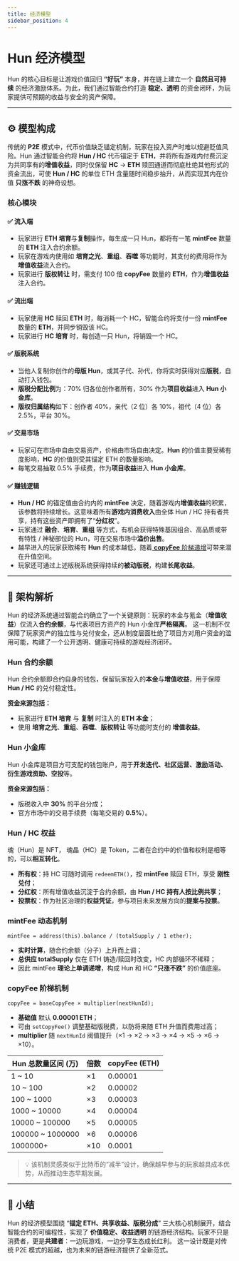 ```yaml
---
title: 经济模型
sidebar_position: 4
---
```


# Hun 经济模型

Hun 的核心目标是让游戏价值回归 **“好玩”** 本身，并在链上建立一个 **自然且可持续** 的经济激励体系。为此，我们通过智能合约打造 **稳定、透明** 的资金闭环，为玩家提供可预期的收益与安全的资产保障。

---

## ⚙️ 模型构成

传统的 **P2E** 模式中，代币价值缺乏锚定机制，玩家在投入资产时难以规避贬值风险。Hun 通过智能合约将 **Hun / HC** 代币锚定于 **ETH**，并将所有游戏内付费沉淀为共同享有的**增值收益**，同时仅保留 **HC** → **ETH** 赎回通道而彻底杜绝其他形式的资金流出，可使 **Hun / HC** 的单位 ETH 含量随时间稳步抬升，从而实现其内在价值 **只涨不跌** 的神奇设想。

### 核心模块

#### ✅ **流入端**

- 玩家进行 **ETH 培育**与**复制**操作，每生成一只 Hun，都将有一笔 **mintFee** 数量的 **ETH** 注入合约余额。
- 玩家在游戏内使用如 **培育之光**、**重组**、**吞噬** 等功能时，其支付的费用将作为**增值收益**流入合约。
- 玩家进行 **版权转让** 时，需支付 100 倍 **copyFee** 数量的 **ETH**，作为**增值收益**注入合约。

#### ✅ **流出端**

- 玩家使用 **HC** 赎回 **ETH** 时，每消耗一个 HC，智能合约将支付一份 **mintFee** 数量的 **ETH**，并同步销毁该 HC。
- 玩家进行 **HC 培育** 时，每创造一只 Hun，将销毁一个 HC。

#### ✅ **版税系统**

- 当他人复制你创作的**母版 Hun**，或其子代、孙代，你将实时获得对应**版税**，自动打入钱包。
- **版税分配比例**为：70% 归各位创作者所有，30% 作为**项目收益**进入 **Hun 小金库**。
- **版权归属结构**如下：创作者 40%，亲代（2 位）各 10%，祖代（4 位）各 2.5%，平台 30%。

#### ✅ **交易市场**

- 玩家可在市场中自由交易资产，价格由市场自由决定。**Hun** 的价值主要受稀有度影响，**HC** 的价值则受其锚定 ETH 的数量影响。
- 每笔交易抽取 0.5% 手续费，作为**项目收益**进入 **Hun 小金库**。

#### ✅ **赚钱逻辑**

- **Hun / HC** 的锚定值由合约内的 **mintFee** 决定，随着游戏内**增值收益**的积累，该参数将持续增长。这意味着所有**游戏内消费收入**由全体 Hun / HC 持有者共享，持有这些资产即拥有了“**分红权**”。
- 玩家通过 **融合**、**培育**、**重组** 等方式，有机会获得特殊基因组合、高品质或带有特性 / 神秘部位的 Hun，可在交易市场中**溢价出售**。
- 越早进入的玩家获取稀有 **Hun** 的成本越低，随着[ **copyFee** 阶梯递增](/docs/白皮书/经济模型#copyfee-阶梯机制)可带来潜在升值空间。
- 玩家还可通过上述版税系统获得持续的**被动版税**，构建**长尾收益**。

---

## 🧩 架构解析

Hun 的经济系统通过智能合约确立了一个关键原则：玩家的本金与氪金（**增值收益**）仅流入**合约余额**，与代表项目方资产的 Hun 小金库**严格隔离**。
这一机制不仅保障了玩家资产的独立性与兑付安全，还从制度层面杜绝了项目方对用户资金的滥用可能，构建了一个公开透明、健康可持续的游戏经济闭环。


### Hun 合约余额

Hun 合约余额即合约自身的钱包，保留玩家投入的**本金**与**增值收益**，用于保障 **Hun / HC** 的兑付稳定性。

**资金来源包括：**
- 玩家进行 **ETH 培育** 与 **复制** 时注入的 **ETH 本金**；
- 使用 **培育之光**、**重组**、**吞噬**、**版权转让** 等功能时支付的 **增值收益**。

### Hun 小金库

Hun 小金库是项目方可支配的钱包账户，用于**开发迭代、社区运营、激励活动、衍生游戏资助、空投**等。

**资金来源包括：**
- 版税收入中 **30%** 的平台分成；
- 官方市场中的交易手续费（每笔交易的 **0.5%**）。

### Hun / HC 权益

魂（Hun）是 NFT， 魂晶（HC）是 Token，二者在合约中的价值和权利是相等的，可以**相互转化**。

* **所有权**：持 HC 可随时调用 `redeemETH()`，按 **mintFee** 赎回 ETH，享受 **刚性兑付**；
* **分红权**：所有增值收益沉淀于合约余额，由 **Hun / HC 持有人按比例共享**；
* **投票权**：作为社区治理的**权益凭证**，参与项目未来发展方向的**提案与投票**。


### mintFee 动态机制

```solidity
mintFee = address(this).balance / (totalSupply / 1 ether);
```

* **实时计算**，随合约余额（分子）上升而上调；
* **总供应 totalSupply** 仅在 ETH 铸造/赎回时改变，HC 内部循环不稀释；
* 因此 mintFee **理论上单调递增**，构成 Hun 和 HC **“只涨不跌”** 的价值底座。 

### copyFee 阶梯机制

```solidity
copyFee = baseCopyFee × multiplier(nextHunId);
```

* **基础值** 默认 **0.00001 ETH**；
* 可由 `setCopyFee()` 调整基础版税费，以防将来随 ETH 升值而费用过高；
* **multiplier** 随 `nextHunId` 阀值提升（×1 → ×2 → ×3 → ×4 → ×5 → ×6 → ×10）。

| **Hun 总数量区间 (万)** | **倍数** | **copyFee (ETH)** |
| ----------------- | ------ | ----------------- |
| 1 \~ 10           | ×1     | 0.00001           |
| 10 \~ 100         | ×2     | 0.00002           |
| 100 \~ 1000       | ×3     | 0.00003           |
| 1000 \~ 10000     | ×4     | 0.00004           |
| 10000 \~ 100000   | ×5     | 0.00005           |
| 100000 \~ 1000000 | ×6     | 0.00006           |
| 1000000+          | ×10    | 0.0001            |

> 💡 该机制灵感类似于比特币的“减半”设计，确保越早参与的玩家越具成本优势，从而推动生态早期发展。

---

## 🧠 小结

Hun 的经济模型围绕 “**锚定 ETH、共享收益、版税分成**” 三大核心机制展开，结合智能合约的可编程性，实现了 **价值稳定、收益透明** 的链游经济结构。玩家不只是消费者，更是**共建者**：一边玩游戏，一边分享生态成长红利。
这一设计既是对传统 P2E 模式的超越，也为未来的链游经济提供了全新范式。
